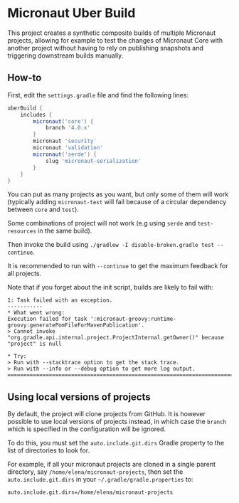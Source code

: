 # Micronaut Uber Build

This project creates a synthetic composite builds of multiple Micronaut projects, allowing for example to test the changes of Micronaut Core with another project without having to rely on publishing snapshots and triggering downstream builds manually.

## How-to

First, edit the `settings.gradle` file and find the following lines:

```gradle
uberBuild {
    includes {
        micronaut('core') {
            branch '4.0.x'
        }
        micronaut 'security'
        micronaut 'validation'
        micronaut('serde') {
            slug 'micronaut-serialization'
        }
    }
}
```

You can put as many projects as you want, but only some of them will work (typically adding `micronaut-test` will fail because of a circular dependency between `core` and `test`).

Some combinations of project will not work (e.g using `serde` and `test-resources` in the same build).

Then invoke the build using `./gradlew -I disable-broken.gradle test --continue`.

It is recommended to run with `--continue` to get the maximum feedback for all projects.

Note that if you forget about the init script, builds are likely to fail with:

```
1: Task failed with an exception.
-----------
* What went wrong:
Execution failed for task ':micronaut-groovy:runtime-groovy:generatePomFileForMavenPublication'.
> Cannot invoke "org.gradle.api.internal.project.ProjectInternal.getOwner()" because "project" is null

* Try:
> Run with --stacktrace option to get the stack trace.
> Run with --info or --debug option to get more log output.
==============================================================================

```

## Using local versions of projects

By default, the project will clone projects from GitHub.
It is however possible to use local versions of projects instead, in which case the `branch` which is specified in the configuration will be ignored.

To do this, you must set the `auto.include.git.dirs` Gradle property to the list of directories to look for.

For example, if all your micronaut projects are cloned in a single parent directory, say `/home/elena/micronaut-projects`, then set the `auto.include.git.dirs` in your `~/.gradle/gradle.properties` to:

```
auto.include.git.dirs=/home/elena/micronaut-projects
```
